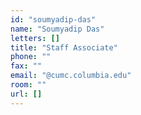 ```yaml
---
id: "soumyadip-das"
name: "Soumyadip Das"
letters: []
title: "Staff Associate"
phone: ""
fax: ""
email: "@cumc.columbia.edu"
room: ""
url: []
---
```

